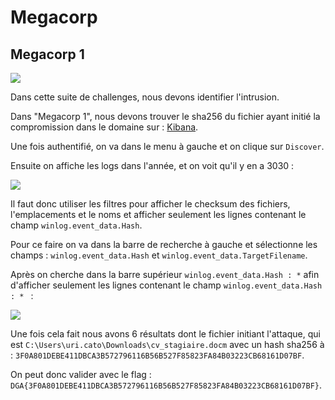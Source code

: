 # Megacorp

## Megacorp 1

![](https://i.imgur.com/pnsTDHh.png)

Dans cette suite de challenges, nous devons identifier l'intrusion.

Dans "Megacorp 1", nous devons trouver le sha256 du fichier ayant initié la compromission dans le domaine sur : [Kibana](http://kibana-tuazhu.inst.malicecyber.com/).

Une fois authentifié, on va dans le menu à gauche et on clique sur ``Discover``.

Ensuite on affiche les logs dans l'année, et on voit qu'il y en a 3030 :

![](https://i.imgur.com/TpUBupY.png)

Il faut donc utiliser les filtres pour afficher le checksum des fichiers, l'emplacements et le noms et afficher seulement les lignes contenant le champ `winlog.event_data.Hash`.

Pour ce faire on va dans la barre de recherche à gauche et sélectionne les champs : `winlog.event_data.Hash` et `winlog.event_data.TargetFilename`.

Après on cherche dans la barre supérieur `winlog.event_data.Hash : *` afin d'afficher seulement les lignes contenant le champ `winlog.event_data.Hash : * ` :

 ![](https://i.imgur.com/PiNUNFt.png)

Une fois cela fait nous avons 6 résultats dont le fichier initiant l'attaque, qui est `C:\Users\uri.cato\Downloads\cv_stagiaire.docm` avec un hash sha256 à : `3F0A801DEBE411DBCA3B572796116B56B527F85823FA84B03223CB68161D07BF`.

On peut donc valider avec le flag : `DGA{3F0A801DEBE411DBCA3B572796116B56B527F85823FA84B03223CB68161D07BF}`.

